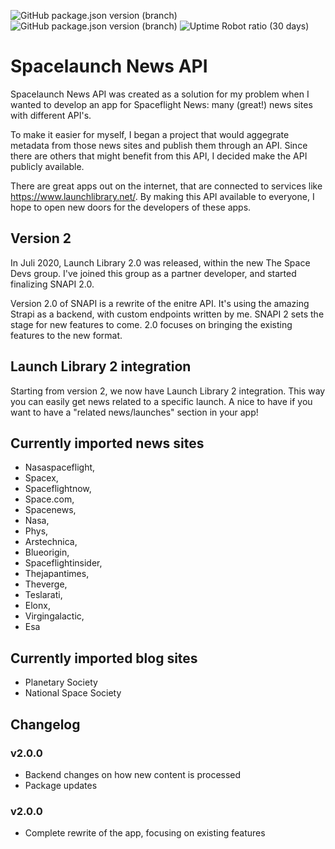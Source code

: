 ![GitHub package.json version (branch)](https://img.shields.io/github/package-json/v/spaceflightnewsapi/spaceflightnewsapi/main)
![GitHub package.json version (branch)](https://img.shields.io/github/package-json/v/spaceflightnewsapi/spaceflightnewsapi/development)
![Uptime Robot ratio (30 days)](https://img.shields.io/uptimerobot/ratio/m782215986-8b4d4ce5cf97cc49945e10b8)

# Spacelaunch News API
Spacelaunch News API was created as a solution for my problem when I wanted to develop an app for Spaceflight News: many (great!) news sites with different API's.

To make it easier for myself, I began a project that would aggegrate metadata from those news sites and publish them through an API. Since there are others that might benefit from this API, I decided make the API publicly available.

There are great apps out on the internet, that are connected to services like <https://www.launchlibrary.net/>. By making this API available to everyone, I hope to open new doors for the developers of these apps.

## Version 2
In Juli 2020, Launch Library 2.0 was released, within the new The Space Devs group. I've joined this group as a partner developer, and started finalizing SNAPI 2.0.

Version 2.0 of SNAPI is a rewrite of the enitre API. It's using the amazing Strapi as a backend, with custom endpoints written by me.
SNAPI 2 sets the stage for new features to come. 2.0 focuses on bringing the existing features to the new format.


## Launch Library 2 integration
Starting from version 2, we now have Launch Library 2 integration. This way you can easily get news related to a specific launch.
A nice to have if you want to have a "related news/launches" section in your app!

## Currently imported news sites
* Nasaspaceflight,
* Spacex,
* Spaceflightnow,
* Space.com,
* Spacenews,
* Nasa,
* Phys,
* Arstechnica,
* Blueorigin,
* Spaceflightinsider,
* Thejapantimes,
* Theverge,
* Teslarati,
* Elonx,
* Virgingalactic,
* Esa

## Currently imported blog sites

* Planetary Society
* National Space Society

## Changelog
### v2.0.0
* Backend changes on how new content is processed
* Package updates

### v2.0.0
* Complete rewrite of the app, focusing on existing features
